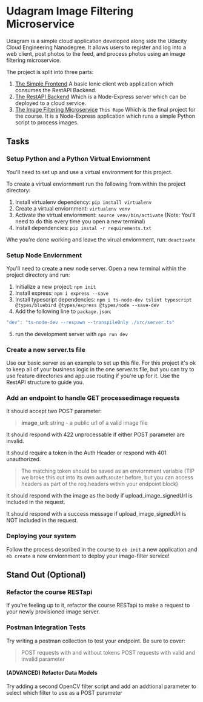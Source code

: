 # Udagram Image Filtering Microservice

Udagram is a simple cloud application developed along side the Udacity Cloud Engineering Nanodegree. It allows users to register and log into a web client, post photos to the feed, and process photos using an image filtering microservice.

The project is split into three parts:
1. [The Simple Frontend](https://github.com/grutt/udacity-c2-frontend)
A basic Ionic client web application which consumes the RestAPI Backend. 
2. [The RestAPI Backend](https://github.com/grutt/udacity-c2-restapi)
Which is a Node-Express server which can be deployed to a cloud service.
3. [The Image Filtering Microservice](https://github.com/grutt/udacity-c2-image-filter) `This Repo`
Which is the final project for the course. It is a Node-Express application which runs a simple Python script to process images.

## Tasks
### Setup Python and a Python Virtual Enviornment
You'll need to set up and use a virtual environment for this project.

To create a virtual enviornment run the following from within the project directory:

1. Install virtualenv dependency: `pip install virtualenv`
2. Create a virtual enviornment:    `virtualenv venv`
3. Activate the virtual enviornment: `source venv/bin/activate` (Note: You'll need to do this every time you open a new terminal)
4. Install dependencies: `pip instal -r requirements.txt`

Whe you're done working and leave the virual enviornment, run: `deactivate`

### Setup Node Enviornment

You'll need to create a new node server. Open a new terminal within the project directory and run:

1. Initialize a new project: `npm init`
2. Install express: `npm i express --save`
3. Install typescript dependencies: `npm i ts-node-dev tslint typescript  @types/bluebird @types/express @types/node --save-dev`
4. Add the following line to  `package.json`:

``` typescript
"dev": "ts-node-dev --respawn --transpileOnly ./src/server.ts"
```
5. run the development server with `npm run dev`

### Create a new server.ts file

Use our basic server as an example to set up this file. For this project it's ok to keep all of your business logic in the one server.ts file, but you can try to use feature directories and app.use routing if you're up for it. Use the RestAPI structure to guide you.

### Add an endpoint to handle GET processedimage requests

It should accept two POST parameter:

> **image_url:** string - a public url of a valid image file

It should respond with 422 unprocessable if either POST parameter are invalid.

It should require a token in the Auth Header or respond with 401 unauthorized.

> The matching token should be saved as an enviornment variable
> (TIP we broke this out into its own auth.router before, but you can access headers as part of the req.headers within your endpoint block)

It should respond with the image as the body if upload_image_signedUrl is included in the request.

It should respond with a success message if upload_image_signedUrl is NOT included in the request.

### Deploying your system

Follow the process described in the course to `eb init` a new application and `eb create` a new enviornment to deploy your image-filter service!

## Stand Out (Optional)

### Refactor the course RESTapi

If you're feeling up to it, refactor the course RESTapi to make a request to your newly provisioned image server. 

### Postman Integration Tests

Try writing a postman collection to test your endpoint. Be sure to cover:
> POST requests with and without tokens
> POST requests with valid and invalid parameter

#### (ADVANCED) Refactor Data Models

Try adding a second OpenCV filter script and add an addtional parameter to select which filter to use as a POST parameter